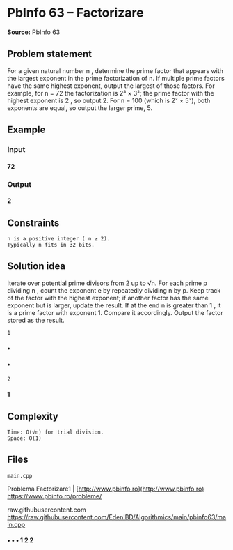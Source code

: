 # PbInfo 63 – Factorizare

**Source:** PbInfo 63

## Problem statement

For a given natural number n , determine the prime factor that appears with the largest exponent in the
prime factorization of n. If multiple prime factors have the same highest exponent, output the largest of
those factors. For example, for n = 72 the factorization is 2³ × 3²; the prime factor with the highest
exponent is 2 , so output 2. For n = 100 (which is 2² × 5²), both exponents are equal, so output the
larger prime, 5.

## Example

### Input

#### 72

### Output

#### 2

## Constraints

```
n is a positive integer ( n ≥ 2).
Typically n fits in 32 bits.
```
## Solution idea

Iterate over potential prime divisors from 2 up to √n. For each prime p dividing n , count the
exponent e by repeatedly dividing n by p. Keep track of the factor with the highest exponent; if
another factor has the same exponent but is larger, update the result. If at the end n is greater than 1 , it
is a prime factor with exponent 1. Compare it accordingly. Output the factor stored as the result.

```
1
```
#### •

#### •

```
2
```
#### 1


## Complexity

```
Time: O(√n) for trial division.
Space: O(1)
```
## Files

```
main.cpp
```
Problema Factorizare1 | [http://www.pbinfo.ro](http://www.pbinfo.ro)
https://www.pbinfo.ro/probleme/

raw.githubusercontent.com
https://raw.githubusercontent.com/EdenIBD/Algorithmics/main/pbinfo63/main.cpp

#### • • • 1 2 2


